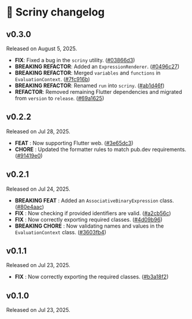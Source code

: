 # 📰 Scriny changelog

## v0.3.0
Released on August 5, 2025.

* **FIX**: Fixed a bug in the `scriny` utility. ([#03866d3](https://github.com/Skyost/Scriny/commit/03866d3))
* **BREAKING REFACTOR**: Added an `ExpressionRenderer`. ([#0496c27](https://github.com/Skyost/Scriny/commit/0496c27))
* **BREAKING REFACTOR**: Merged `variables` and `functions` in `EvaluationContext`. ([#7fc916b](https://github.com/Skyost/Scriny/commit/7fc916b))
* **BREAKING REFACTOR**: Renamed `run` into `scriny`. ([#ab1d46f](https://github.com/Skyost/Scriny/commit/ab1d46f))
* **REFACTOR**: Removed remaining Flutter dependencies and migrated from `version` to `release`. ([#69a1625](https://github.com/Skyost/Scriny/commit/69a1625))

## v0.2.2
Released on Jul 28, 2025.

* **FEAT** : Now supporting Flutter web. ([#3e65dc3](https://github.com/Skyost/Scriny/commit/3e65dc3))
* **CHORE** : Updated the formatter rules to match pub.dev requirements. ([#91419e0](https://github.com/Skyost/Scriny/commit/91419e0))

## v0.2.1
Released on Jul 24, 2025.

* **BREAKING FEAT** : Added an `AssociativeBinaryExpression` class. ([#80e4aac](https://github.com/Skyost/Scriny/commit/80e4aac))
* **FIX** : Now checking if provided identifiers are valid. ([#a2cb56c](https://github.com/Skyost/Scriny/commit/a2cb56c))
* **FIX** : Now correctly exporting required classes. ([#4d09b96](https://github.com/Skyost/Scriny/commit/4d09b96))
* **BREAKING CHORE** : Now validating names and values in the `EvaluationContext` class. ([#3603fb4](https://github.com/Skyost/Scriny/commit/3603fb4))

## v0.1.1
Released on Jul 23, 2025.

* **FIX** : Now correctly exporting the required classes. ([#b3a18f2](https://github.com/Skyost/Scriny/commit/b3a18f2))

## v0.1.0
Released on Jul 23, 2025.
